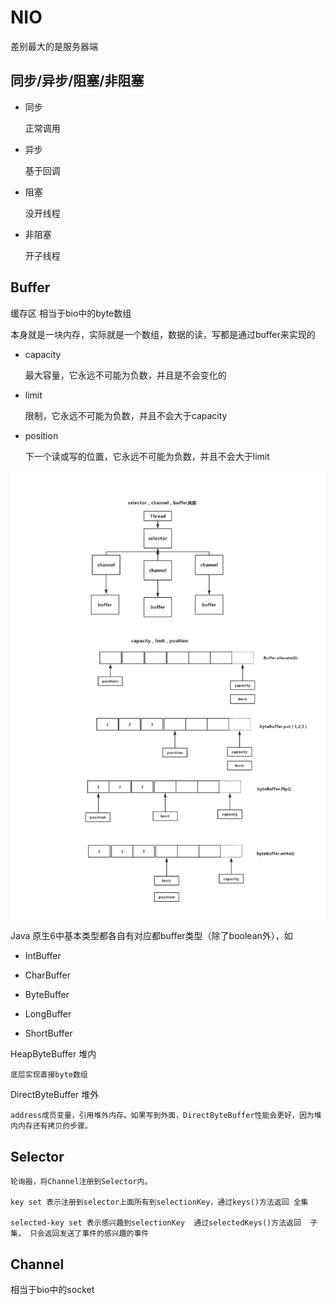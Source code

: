 # NIO

差别最大的是服务器端

## 同步/异步/阻塞/非阻塞

- 同步

    正常调用

- 异步

    基于回调

- 阻塞

    没开线程

- 非阻塞

    开子线程

## Buffer

缓存区 相当于bio中的byte数组

本身就是一块内存，实际就是一个数组，数据的读，写都是通过buffer来实现的

- capacity

    最大容量，它永远不可能为负数，并且是不会变化的

- limit

    限制，它永远不可能为负数，并且不会大于capacity

- position

    下一个读或写的位置，它永远不可能为负数，并且不会大于limit

![java_nio](assets/java_nio.png)

Java 原生6中基本类型都各自有对应都buffer类型（除了boolean外），如

- IntBuffer

- CharBuffer

- ByteBuffer

- LongBuffer

- ShortBuffer

HeapByteBuffer 堆内

    底层实现直接byte数组

DirectByteBuffer 堆外

    address成员变量，引用堆外内存。如果写到外面，DirectByteBuffer性能会更好，因为堆内内存还有拷贝的步骤。

## Selector

    轮询器，将Channel注册到Selector内。

    key set 表示注册到selector上面所有到selectionKey，通过keys()方法返回 全集

    selected-key set 表示感兴趣到selectionKey  通过selectedKeys()方法返回  子集， 只会返回发送了事件的感兴趣的事件

## Channel

相当于bio中的socket